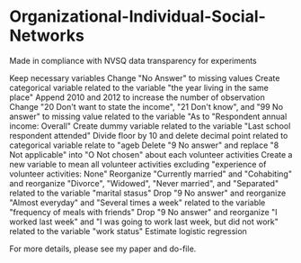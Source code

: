 # Organizational-Individual-Social-Networks
Made in compliance with NVSQ data transparency for experiments


Keep necessary variables
Change "No Answer" to missing values
Create categorical variable related to the variable "the year living in the same place"
Append 2010 and 2012 to increase the number of observation
Change "20 Don't want to state the income", "21 Don't know", and "99 No answer" to missing value related to the variable "As to "Respondent annual income: Overall"
Create dummy variable related to the variable "Last school respondent attended"
Divide floor by 10 and delete decimal point related to categorical variable relate to "ageb
Delete "9 No answer" and replace "8 Not applicable" into "O Not chosen" about each volunteer activities
Create a new variable to mean all volunteer activities excluding "experience of volunteer activities: None"
Reorganize "Currently married" and "Cohabiting" and reorganize "Divorce", "Widowed", "Never married", and "Separated" related to the variable "marital stasus"
Drop "9 No answer" and reorganize "Almost everyday" and "Several times a week" related to the variable "frequency of meals with friends"
Drop "9 No answer" and reorganize "I worked last week" and "I was going to work last week, but did not work" related to the variable "work status"
Estimate logistic regression

For more details, please see my paper and do-file.
